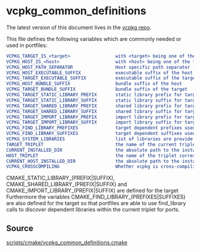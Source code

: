 # vcpkg_common_definitions

The latest version of this document lives in the [vcpkg repo](https://github.com/Microsoft/vcpkg/blob/master/docs/maintainers/vcpkg_common_definitions.md).

This file defines the following variables which are commonly needed or used in portfiles:

```cmake
VCPKG_TARGET_IS_<target>                 with <target> being one of the following: WINDOWS, UWP, MINGW, LINUX, OSX, ANDROID, FREEBSD, OPENBSD, EMSCRIPTEN. only defined if <target>
VCPKG_HOST_IS_<host>                     with <host> being one of the following: WINDOWS, LINUX, OSX, FREEBSD, OPENBSD. only defined if <host>
VCPKG_HOST_PATH_SEPARATOR                Host specific path separator (USAGE: "<something>${VCPKG_HOST_PATH_SEPARATOR}<something>"; only use and pass variables with VCPKG_HOST_PATH_SEPARATOR within "")
VCPKG_HOST_EXECUTABLE_SUFFIX             executable suffix of the host
VCPKG_TARGET_EXECUTABLE_SUFFIX           executable suffix of the target
VCPKG_HOST_BUNDLE_SUFFIX                 bundle suffix of the host
VCPKG_TARGET_BUNDLE_SUFFIX               bundle suffix of the target
VCPKG_TARGET_STATIC_LIBRARY_PREFIX       static library prefix for target (same as CMAKE_STATIC_LIBRARY_PREFIX)
VCPKG_TARGET_STATIC_LIBRARY_SUFFIX       static library suffix for target (same as CMAKE_STATIC_LIBRARY_SUFFIX)
VCPKG_TARGET_SHARED_LIBRARY_PREFIX       shared library prefix for target (same as CMAKE_SHARED_LIBRARY_PREFIX)
VCPKG_TARGET_SHARED_LIBRARY_SUFFIX       shared library suffix for target (same as CMAKE_SHARED_LIBRARY_SUFFIX)
VCPKG_TARGET_IMPORT_LIBRARY_PREFIX       import library prefix for target (same as CMAKE_IMPORT_LIBRARY_PREFIX)
VCPKG_TARGET_IMPORT_LIBRARY_SUFFIX       import library suffix for target (same as CMAKE_IMPORT_LIBRARY_SUFFIX)
VCPKG_FIND_LIBRARY_PREFIXES              target dependent prefixes used for find_library calls in portfiles
VCPKG_FIND_LIBRARY_SUFFIXES              target dependent suffixes used for find_library calls in portfiles
VCPKG_SYSTEM_LIBRARIES                   list of libraries are provide by the toolchain and are not managed by vcpkg
TARGET_TRIPLET                           the name of the current triplet to build for
CURRENT_INSTALLED_DIR                    the absolute path to the installed files for the current triplet
HOST_TRIPLET                             the name of the triplet corresponding to the host
CURRENT_HOST_INSTALLED_DIR               the absolute path to the installed files for the host triplet
VCPKG_CROSSCOMPILING                     Whether vcpkg is cross-compiling: in other words, whether TARGET_TRIPLET and HOST_TRIPLET are different
```

CMAKE_STATIC_LIBRARY_(PREFIX|SUFFIX), CMAKE_SHARED_LIBRARY_(PREFIX|SUFFIX) and CMAKE_IMPORT_LIBRARY_(PREFIX|SUFFIX) are defined for the target
Furthermore the variables CMAKE_FIND_LIBRARY_(PREFIXES|SUFFIXES) are also defined for the target so that
portfiles are able to use find_library calls to discover dependent libraries within the current triplet for ports.

## Source
[scripts/cmake/vcpkg\_common\_definitions.cmake](https://github.com/Microsoft/vcpkg/blob/master/scripts/cmake/vcpkg_common_definitions.cmake)
